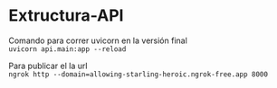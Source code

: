 # Extructura-API
 
Comando para correr uvicorn en la versión final <br>
```uvicorn api.main:app --reload``` 

Para publicar el la url <br>
```ngrok http --domain=allowing-starling-heroic.ngrok-free.app 8000```

